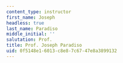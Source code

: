 ```yaml
---
content_type: instructor
first_name: Joseph
headless: true
last_name: Paradiso
middle_initial: ''
salutation: Prof.
title: Prof. Joseph Paradiso
uid: 0f5148e1-6013-c8e8-7c67-47e8a3899132
---
```

